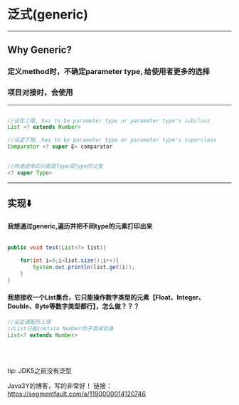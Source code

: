 # 泛式(generic)
---

## Why Generic?
### 定义method时，不确定parameter type, 给使用者更多的选择
### 项目对接时，会使用

---
```java

//设定上限, has to be parameter type or parameter type's subclass
List <? extends Number>

//设定下限, has to be parameter type or parameter type's superclass
Comparator <? super E> comparator
   

//传递进来的只能是Type或Type的父类
<? super Type>

```
---

## 实现⬇️

#### 我想通过generic,遍历并把不同type的元素打印出来
```java

public void test(List<?> list){

    for(int i=0;i<list.size();i++){
        System.out.println(list.get(i));
    }
}

```

#### 我想接收一个List集合，它只能操作数字类型的元素【Float、Integer、Double、Byte等数字类型都行】，怎么做？？？
```java
//设定通配符上限
//List只能contain Number的子类或自身
List<? extends Number>


```



<br>

<br>tip: JDK5之前没有泛型


Java3Y的博客，写的非常好！
链接：https://segmentfault.com/a/1190000014120746
